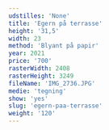 ```yaml
---
udstilles: 'None'
title: 'Egern på terrasse'
height: '31,5'
width: 23
method: 'Blyant på papir'
year: 2021
price: '700'
rasterWidth: 2408
rasterHeight: 3249
fileName: 'IMG_2736.JPG'
medie: 'tegning'
show: 'yes'
slug: 'egern-paa-terrasse'
weight: '120'
---
```

